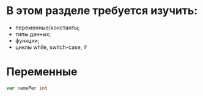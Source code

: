 # В этом разделе требуется изучить:

- переменные/константы;
- типы данных;
- функции;
- циклы while, switch-case, if

# Переменные

```go
var namePer int
```
